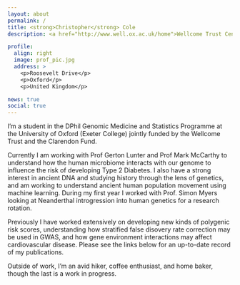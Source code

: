 ```yaml
---
layout: about
permalink: /
title: <strong>Christopher</strong> Cole
description: <a href="http://www.well.ox.ac.uk/home">Wellcome Trust Centre for Human Genetics</a>, <a href="https://ox.ac.uk">University of Oxford</a>

profile:
  align: right
  image: prof_pic.jpg
  address: >
    <p>Roosevelt Drive</p>
    <p>Oxford</p>
    <p>United Kingdom</p>

news: true
social: true
---
```

I’m a student in the DPhil Genomic Medicine and Statistics Programme at the University of Oxford (Exeter College) jointly funded by the Wellcome Trust and the Clarendon Fund. 

Currently I am working with Prof Gerton Lunter and Prof Mark McCarthy to understand how the human microbiome interacts with our genome to influence the risk of developing Type 2 Diabetes. I also have a strong interest in ancient DNA and studying history through the lens of genetics, and am working to understand ancient human population movement using machine learning. During my first year I worked with Prof. Simon Myers looking at Neanderthal introgression into human genetics for a research rotation. 

Previously I have worked extensively on developing new kinds of polygenic risk scores, understanding how stratified false disovery rate correction may be used in GWAS, and how gene environment interactions may affect cardiovascular disease. Please see the links below for an up-to-date record of my publications.

Outside of work, I’m an avid hiker, coffee enthusiast, and home baker, though the last is a work in progress.

